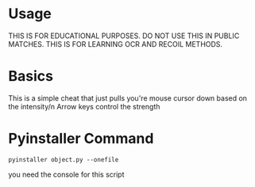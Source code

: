 # Usage
THIS IS FOR EDUCATIONAL PURPOSES. 
DO NOT USE THIS IN PUBLIC MATCHES.
THIS IS FOR LEARNING OCR AND RECOIL METHODS.

# Basics
This is a simple cheat that just pulls you're mouse cursor down based on the intensity/n
Arrow keys control the strength 

# Pyinstaller Command
```
pyinstaller object.py --onefile
```
you need the console for this script
